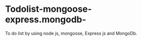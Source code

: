 # Todolist-mongoose-express.mongodb-
To do list by using node js, mongoose, Express js and MongoDb.
